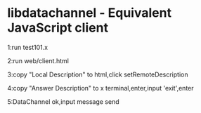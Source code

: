 # libdatachannel - Equivalent JavaScript client

1:run test101.x

2:run web/client.html

3:copy "Local Description" to html,click setRemoteDescription

4:copy "Answer Description" to x terminal,enter,input 'exit',enter

5:DataChannel ok,input message send






